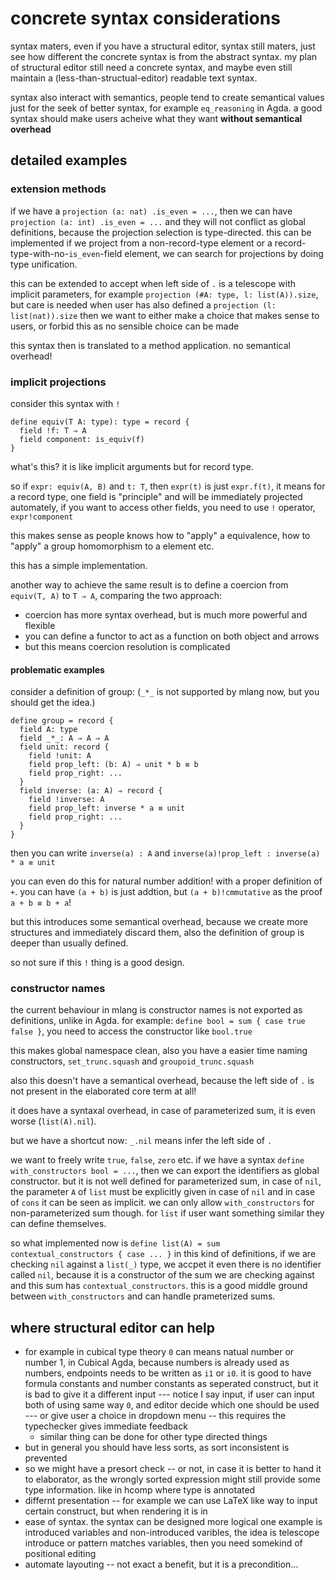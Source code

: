 # concrete syntax considerations

syntax maters, even if you have a structural editor, syntax still maters, just see how different the concrete syntax is from the abstract syntax. my plan of structural editor still need a concrete syntax, and maybe even still maintain a (less-than-structual-editor) readable text syntax.


syntax also interact with semantics, people tend to create semantical values just for the seek of better syntax, for example `eq_reasoning` in Agda. a good syntax should make users acheive what they want **without semantical overhead**

## detailed examples

### extension methods

if we have a `projection (a: nat) .is_even = ...`, then we can have `projection (a: int) .is_even = ...` and they will not conflict as global definitions, because the projection selection is type-directed. this can be implemented if we project from a non-record-type element or a record-type-with-no-`is_even`-field element, we can search for projections by doing type unification.

this can be extended to accept when left side of `.` is a telescope with implicit parameters, for example `projection (#A: type, l: list(A)).size`, but care is needed when user has also defined a `projection (l: list(nat)).size` then we want to either make a choice that makes sense to users, or forbid this as no sensible choice can be made

this syntax then is translated to a method application. no semantical overhead!

### implicit projections

consider this syntax with `!`
```
define equiv(T A: type): type = record {
  field !f: T ⇒ A
  field component: is_equiv(f)
}
```

what's this? it is like implicit arguments but for record type.

so if `expr: equiv(A, B)` and `t: T`, then `expr(t)` is just `expr.f(t)`, it means for a record type, one field is "principle" and will be immediately projected automately, if you want to access other fields, you need to use `!` operator, `expr!component`

this makes sense as people knows how to "apply" a equivalence, how to "apply" a group homomorphism to a element etc.

this has a simple implementation.

another way to achieve the same result is to define a coercion from `equiv(T, A)` to `T ⇒ A`, comparing the two approach:
* coercion has more syntax overhead, but is much more powerful and flexible
* you can define a functor to act as a function on both object and arrows
* but this means coercion resolution is complicated

#### problematic examples

consider a definition of group:
(`_*_` is not supported by mlang now, but you should get the idea.)
```
define group = record {
  field A: type
  field _*_: A ⇒ A ⇒ A
  field unit: record {
    field !unit: A
    field prop_left: (b: A) ⇒ unit * b ≡ b
    field prop_right: ...
  }
  field inverse: (a: A) ⇒ record {
    field !inverse: A
    field prop_left: inverse * a ≡ unit
    field prop_right: ...
  }
}
```

then you can write `inverse(a) : A` and `inverse(a)!prop_left : inverse(a) * a ≡ unit`


you can even do this for natural number addition! with a proper definition of `+`. you can have `(a + b)` is just addtion, but `(a + b)!cmmutative` as the proof `a + b ≡ b + a`!

but this introduces some semantical overhead, because we create more structures and immediately discard them, also the definition of group is deeper than usually defined.

so not sure if this `!` thing is a good design.


### constructor names
the current behaviour in mlang is constructor names is not exported as definitions, unlike in Agda. for example: `define bool = sum { case true false }`, you need to access the constructor like `bool.true`

this makes global namespace clean, also you have a easier time naming constructors, `set_trunc.squash` and `groupoid_trunc.squash`

also this doesn't have a semantical overhead, because the left side of `.` is not present in the elaborated core term at all!

it does have a syntaxal overhead, in case of parameterized sum, it is even worse (`list(A).nil`).

but we have a shortcut now: `_.nil` means infer the left side of `.`

we want to freely write `true`, `false`, `zero` etc. if we have a syntax `define with_constructors bool = ...`, then we can export the identifiers as global constructor. but it is not well defined for parameterized sum, in case of `nil`, the parameter `A` of `list` must be explicitly given in case of `nil` and in case of `cons` it can be seen as implicit. we can only allow `with_constructors` for non-parameterized sum though. for `list` if user want something similar they can define themselves.

so what implemented now is `define list(A) = sum contextual_constructors { case ... }` in this kind of definitions, if we are checking `nil` against a `list(_)` type, we accpet it even there is no identifier called `nil`, because it is a constructor of the sum we are checking against and this sum has `contextual_constructors`. this is a good middle ground between `with_constructors` and can handle prameterized sums.


## where structural editor can help

* for example in cubical type theory `0` can means natual number or number 1, in Cubical Agda, because numbers is already used as numbers, endpoints needs to be written as `i1` or `i0`. it is good to have formula constants and number constants as seperated construct, but it is bad to give it a different input --- notice I say input, if user can input both of using same way `0`, and editor decide which one should be used --- or give user a choice in dropdown menu -- this requires the typechecker gives immediate feedback
   * similar thing can be done for other type directed things
* but in general you should have less sorts, as sort inconsistent is prevented
* so we might have a presort check -- or not, in case it is better to hand it to elaborator, as the wrongly sorted expression might still provide some type information. like in hcomp where type is annotated
* differnt presentation -- for example we can use LaTeX like way to input certain construct, but when rendering it is in
* ease of syntax. the syntax can be designed more logical one example is introduced variables and non-introduced varibles, the idea is telescope introduce or pattern matches variables, then you need somekind of positional editing
* automate layouting -- not exact a benefit, but it is a precondition...